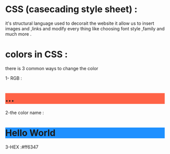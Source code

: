 # CSS (casecading style sheet) :


it's structural language used to decorait the website
it allow us to insert images and ,links and modify every thing like 
choosing font style ,family and much more .


# colors in CSS :

there is 3 common ways to change the color 

1- RGB :
<h1 style="background-color:rgb(255, 99, 71);">...</h1>
2-the color name : <h1 style="background-color:DodgerBlue;">Hello World</h1>
3-HEX :#ff6347





